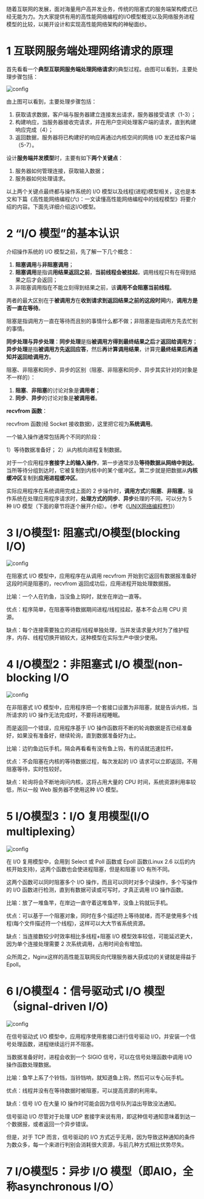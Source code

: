 随着互联网的发展，面对海量用户高并发业务，传统的阻塞式的服务端架构模式已经无能为力。为大家提供有用的高性能网络编程的I/O模型概览以及网络服务进程模型的比较，以揭开设计和实现高性能网络架构的神秘面纱。

# 1 互联网服务端处理网络请求的原理

首先看看一个**典型互联网服务端处理网络请求**的典型过程。由图可以看到，主要处理步骤包括：

![config](./images/1.jpeg)

由上图可以看到，主要处理步骤包括： 

1. 获取请求数据，客户端与服务器建立连接发出请求，服务器接受请求（1-3）；
2. 构建响应，当服务器接收完请求，并在用户空间处理客户端的请求，直到构建响应完成（4）；
3. 返回数据，服务器将已构建好的响应再通过内核空间的网络 I/O 发还给客户端（5-7）。

设计**服务端并发模型**时，主要有如下**两个关键点**： 

1. 服务器如何管理连接，获取输入数据；
2. 服务器如何处理请求。

以上两个关键点最终都与操作系统的 I/O 模型以及线程(进程)模型相关，这也是本文和下篇《高性能网络编程(六)：一文读懂高性能网络编程中的线程模型》将要介绍的内容。下面先详细介绍这I/O模型。

# 2 “I/O 模型”的基本认识

介绍操作系统的 I/O 模型之前，先了解一下几个概念： 

1) **阻塞调用**与**非阻塞调用**；
2) **阻塞调用**是指调**用结果返回之前**，**当前线程会被挂起**，调用线程只有在得到结果之后才会返回；
3) 非阻塞调用指在不能立刻得到结果之前，该**调用不会阻塞当前线程**。

两者的最大区别在于**被调用方**在**收到请求到返回结果之前的这段时间**内，**调用方是否一直在等待**。

阻塞是指调用方一直在等待而且别的事情什么都不做；非阻塞是指调用方先去忙别的事情。

**同步处理与异步处理**：**同步处理**是指**被调用方得到最终结果之后**才**返回给调用方**；**异步处理**是指**被调用方先返回应答**，然后**再计算调用结果**，计算完**最终结果后再通知并返回给调用方**。

阻塞、非阻塞和同步、异步的区别（阻塞、非阻塞和同步、异步其实针对的对象是不一样的）：

1) **阻塞**、**非阻塞**的讨论对象是**调用者**；
2) **同步**、**异步**的讨论对象是**被调用者**。

**recvfrom 函数**：

recvfrom 函数(经 Socket 接收数据)，这里把它视为**系统调用**。

一个输入操作通常包括两个不同的阶段：

1）等待数据准备好；
2）从内核向进程复制数据。

对于一个应用程序**套接字上的输入操作**，第一步通常涉及**等待数据从网络中到达**。当所等待分组到达时，它被复制到内核中的某个缓冲区。第二步就是把数据从**内核缓冲区**复制到**应用进程缓冲区**。

实际应用程序在系统调用完成上面的 2 步操作时，**调用方式**的**阻塞**、**非阻塞**，操作系统在处理应用程序请求时，**处理方式的同步**、**异步**处理的不同，可以分为 5 种 I/O 模型（下面的章节将逐个展开介绍）。（参考《[UNIX网络编程卷1]()》）

# 3 I/O模型1: 阻塞式I/O模型(blocking I/O)

![config](./images/2.jpeg)

在阻塞式 I/O 模型中，应用程序在从调用 recvfrom 开始到它返回有数据报准备好这段时间是阻塞的，recvfrom 返回成功后，应用进程开始处理数据报。

比喻：一个人在钓鱼，当没鱼上钩时，就坐在岸边一直等。

优点：程序简单，在阻塞等待数据期间进程/线程挂起，基本不会占用 CPU 资源。

缺点：每个连接需要独立的进程/线程单独处理，当并发请求量大时为了维护程序，内存、线程切换开销较大，这种模型在实际生产中很少使用。

# 4 I/O模型2：非阻塞式 I/O 模型(non-blocking I/O

![config](./images/3.jpeg)

在非阻塞式 I/O 模型中，应用程序把一个套接口设置为非阻塞，就是告诉内核，当所请求的 I/O 操作无法完成时，不要将进程睡眠。

而是返回一个错误，应用程序基于 I/O 操作函数将不断的轮询数据是否已经准备好，如果没有准备好，继续轮询，直到数据准备好为止。

比喻：边钓鱼边玩手机，隔会再看看有没有鱼上钩，有的话就迅速拉杆。

优点：不会阻塞在内核的等待数据过程，每次发起的 I/O 请求可以立即返回，不用阻塞等待，实时性较好。

缺点：轮询将会不断地询问内核，这将占用大量的 CPU 时间，系统资源利用率较低，所以一般 Web 服务器不使用这种 I/O 模型。

# 5 I/O模型3：I/O 复用模型(I/O multiplexing）

![config](./images/4.jpeg)

在 I/O 复用模型中，会用到 Select 或 Poll 函数或 Epoll 函数(Linux 2.6 以后的内核开始支持)，这两个函数也会使进程阻塞，但是和阻塞 I/O 有所不同。

这两个函数可以同时阻塞多个 I/O 操作，而且可以同时对多个读操作，多个写操作的 I/O 函数进行检测，直到有数据可读或可写时，才真正调用 I/O 操作函数。

比喻：放了一堆鱼竿，在岸边一直守着这堆鱼竿，没鱼上钩就玩手机。

优点：可以基于一个阻塞对象，同时在多个描述符上等待就绪，而不是使用多个线程(每个文件描述符一个线程)，这样可以大大节省系统资源。

缺点：当连接数较少时效率相比多线程+阻塞 I/O 模型效率较低，可能延迟更大，因为单个连接处理需要 2 次系统调用，占用时间会有增加。

众所周之，Nginx这样的高性能互联网反向代理服务器大获成功的关键就是得益于Epoll。

# 6 I/O模型4：信号驱动式 I/O 模型（signal-driven I/O)

![config](./images/5.jpeg)

在信号驱动式 I/O 模型中，应用程序使用套接口进行信号驱动 I/O，并安装一个信号处理函数，进程继续运行并不阻塞。

当数据准备好时，进程会收到一个 SIGIO 信号，可以在信号处理函数中调用 I/O 操作函数处理数据。

比喻：鱼竿上系了个铃铛，当铃铛响，就知道鱼上钩，然后可以专心玩手机。

优点：线程并没有在等待数据时被阻塞，可以提高资源的利用率。

缺点：信号 I/O 在大量 IO 操作时可能会因为信号队列溢出导致没法通知。

信号驱动 I/O 尽管对于处理 UDP 套接字来说有用，即这种信号通知意味着到达一个数据报，或者返回一个异步错误。

但是，对于 TCP 而言，信号驱动的 I/O 方式近乎无用，因为导致这种通知的条件为数众多，每一个来进行判别会消耗很大资源，与前几种方式相比优势尽失。

# 7 I/O模型5：异步 I/O 模型（即AIO，全称asynchronous I/O）

